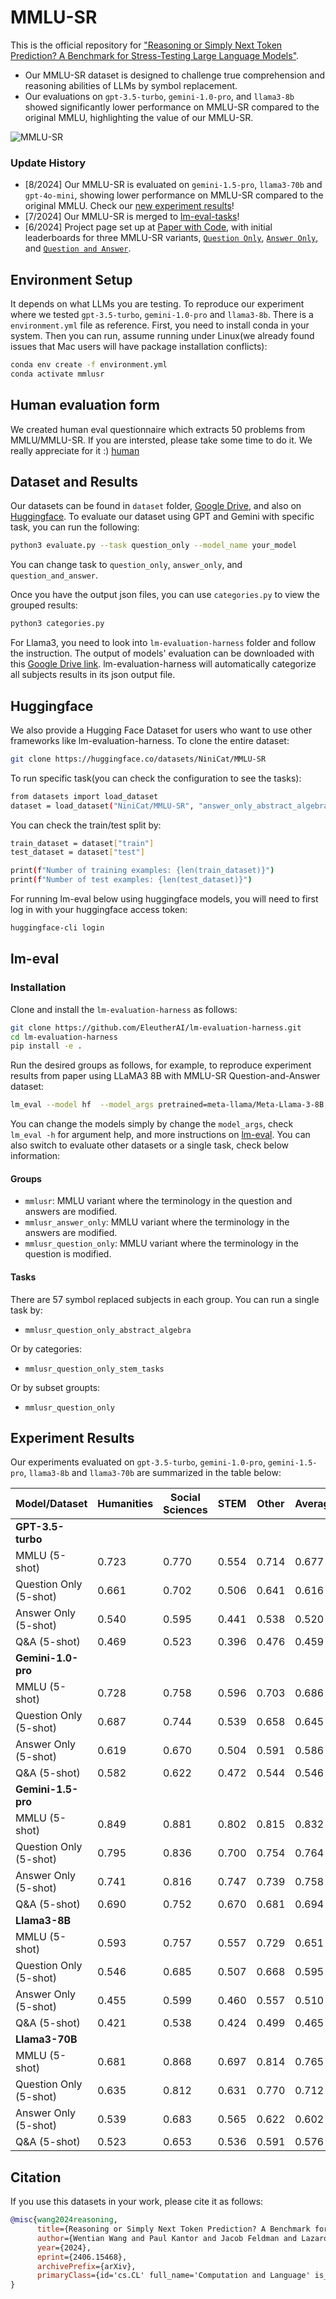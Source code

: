 # MMLU-SR

This is the official repository for ["Reasoning or Simply Next Token Prediction? A Benchmark for Stress-Testing Large Language Models"](https://arxiv.org/abs/2406.15468).
- Our MMLU-SR dataset is designed to challenge true comprehension and reasoning abilities of LLMs by symbol replacement.
- Our evaluations on `gpt-3.5-turbo`, `gemini-1.0-pro`, and `llama3-8b` showed significantly lower performance on MMLU-SR compared to the original MMLU, highlighting the value of our MMLU-SR. 

![MMLU-SR](images/MMLU-SR2.PNG)

### Update History
+ [8/2024] Our MMLU-SR is evaluated on `gemini-1.5-pro`, `llama3-70b` and `gpt-4o-mini`, showing lower performance on MMLU-SR compared to the original MMLU. Check our [new experiment results](https://drive.google.com/file/d/1fsfEmBSxJIXcwQczFAsKsb0OqIKJKrrP/view)!
+ [7/2024] Our MMLU-SR is merged to [lm-eval-tasks](https://github.com/EleutherAI/lm-evaluation-harness/tree/main/lm_eval/tasks/mmlusr)!
+ [6/2024] Project page set up at [Paper with Code](https://paperswithcode.com/dataset/mmlu-sr), with initial leaderboards for three MMLU-SR variants, [`Question Only`](https://paperswithcode.com/sota/multi-task-language-understanding-on-mmlu-sr),  [`Answer Only`](https://paperswithcode.com/sota/multi-task-language-understanding-on-mmlu-sr-1), and  [`Question and Answer`](https://paperswithcode.com/sota/multi-task-language-understanding-on-mmlu-sr-2). 

## Environment Setup
It depends on what LLMs you are testing. To reproduce our experiment where we tested `gpt-3.5-turbo`, `gemini-1.0-pro` and `llama3-8b`. There is a `environment.yml` file as reference. First, you need to install conda in your system. Then you can run, assume running under Linux(we already found issues that Mac users will have package installation conflicts):
```bash
conda env create -f environment.yml
conda activate mmlusr
```
## Human evaluation form
We created human eval questionnaire which extracts 50 problems from MMLU/MMLU-SR. If you are intersted, please take some time to do it. We really appreciate for it :)
[human](https://docs.google.com/forms/d/e/1FAIpQLSdcvz2hMPC1YnOv1f3tOlyko0NL9ZfVc8SbSTFHDs6K77vHAg/viewform?usp=sf_link)

## Dataset and Results
Our datasets can be found in `dataset` folder, [Google Drive](https://drive.google.com/file/d/1ckqXmT7L2R0bWRccI60emZINkmFnTs6T/view?usp=drive_link), and also on [Huggingface](https://huggingface.co/datasets/NiniCat/MMLU-SR).
To evaluate our dataset using GPT and Gemini with specific task, you can run the following:
```bash
python3 evaluate.py --task question_only --model_name your_model
```
You can change task to `question_only`, `answer_only`, and `question_and_answer`.

Once you have the output json files, you can use `categories.py` to view the grouped results:
```bash
python3 categories.py 
```
For Llama3, you need to look into `lm-evaluation-harness` folder and follow the instruction.
The output of models' evaluation can be downloaded with this [Google Drive link](https://drive.google.com/file/d/1BKBx4LrkvU9WCnTREc1ENuRITT_xByI_/view?usp=sharing).
lm-evaluation-harness will automatically categorize all subjects results in its json output file.

## Huggingface 
We also provide a Hugging Face Dataset for users who want to use other frameworks like lm-evaluation-harness. 
To clone the entire dataset:
```bash
git clone https://huggingface.co/datasets/NiniCat/MMLU-SR
```

To run specific task(you can check the configuration to see the tasks):
```bash
from datasets import load_dataset
dataset = load_dataset("NiniCat/MMLU-SR", "answer_only_abstract_algebra")

```
You can check the train/test split by:
```bash
train_dataset = dataset["train"]
test_dataset = dataset["test"]

print(f"Number of training examples: {len(train_dataset)}")
print(f"Number of test examples: {len(test_dataset)}")
```
For running lm-eval below using huggingface models, you will need to first log in with your huggingface access token:
```bash
huggingface-cli login
```
## lm-eval
### Installation

Clone and install the `lm-evaluation-harness` as follows:

```bash
git clone https://github.com/EleutherAI/lm-evaluation-harness.git
cd lm-evaluation-harness
pip install -e .
```
Run the desired groups as follows, for example, to reproduce experiment results from paper using LLaMA3 8B with MMLU-SR Question-and-Answer dataset:
```bash
lm_eval --model hf  --model_args pretrained=meta-llama/Meta-Llama-3-8B,parallelize=True  --tasks mmlusr   --batch_size 2  --output_path 'your path'
```
You can change the models simply by change the `model_args`, check `lm_eval -h` for argument help, and more instructions on [lm-eval](https://github.com/EleutherAI/lm-evaluation-harness/tree/main).
You can also switch to evaluate other datasets or a single task, check below information:
#### Groups
- `mmlusr`: MMLU variant where the terminology in the question and answers are modified.
- `mmlusr_answer_only`: MMLU variant where the terminology in the answers are modified.
- `mmlusr_question_only`: MMLU variant where the terminology in the question is modified.
#### Tasks

There are 57 symbol replaced subjects in each group. You can run a single task by:

* `mmlusr_question_only_abstract_algebra`

Or by categories:

* `mmlusr_question_only_stem_tasks `

Or by subset groupts:

* `mmlusr_question_only`

## Experiment Results
Our experiments evaluated on `gpt-3.5-turbo`, `gemini-1.0-pro`,  `gemini-1.5-pro`, `llama3-8b` and `llama3-70b` are summarized in the table below:

| Model/Dataset          | Humanities | Social Sciences | STEM  | Other | Average | Avg Drop |
|------------------------|------------|-----------------|-------|-------|---------|----------|
| **GPT-3.5-turbo**      |            |                 |       |       |         |
| MMLU (5-shot)          | 0.723      | 0.770           | 0.554 | 0.714 | 0.677   |  -----   |
| Question Only (5-shot) | 0.661      | 0.702           | 0.506 | 0.641 | 0.616   |  9.08%   |
| Answer Only (5-shot)   | 0.540      | 0.595           | 0.441 | 0.538 | 0.520   | 23.27%   |
| Q&A (5-shot)           | 0.469      | 0.523           | 0.396 | 0.476 | 0.459   | 32.26%   |
| **Gemini-1.0-pro**     |            |                 |       |       |         |
| MMLU (5-shot)          | 0.728      | 0.758           | 0.596 | 0.703 | 0.686   |  -----   |
| Question Only (5-shot) | 0.687      | 0.744           | 0.539 | 0.658 | 0.645   |  5.86%   |
| Answer Only (5-shot)   | 0.619      | 0.670           | 0.504 | 0.591 | 0.586   | 14.48%   |
| Q&A (5-shot)           | 0.582      | 0.622           | 0.472 | 0.544 | 0.546   | 20.85%   |
| **Gemini-1.5-pro**     |            |                 |       |       |         |
| MMLU (5-shot)          | 0.849      | 0.881           | 0.802 | 0.815 | 0.832   |  -----   |
| Question Only (5-shot) | 0.795      | 0.836           | 0.700 | 0.754 | 0.764   |  8.17%   |
| Answer Only (5-shot)   | 0.741      | 0.816           | 0.747 | 0.739 | 0.758   |  8.89%   |
| Q&A (5-shot)           | 0.690      | 0.752           | 0.670 | 0.681 | 0.694   | 16.59%   |
| **Llama3-8B**          |            |                 |       |       |         |
| MMLU (5-shot)          | 0.593      | 0.757           | 0.557 | 0.729 | 0.651   |  -----   |
| Question Only (5-shot) | 0.546      | 0.685           | 0.507 | 0.668 | 0.595   |  8.69%   |
| Answer Only (5-shot)   | 0.455      | 0.599           | 0.460 | 0.557 | 0.510   | 21.28%   |
| Q&A (5-shot)           | 0.421      | 0.538           | 0.424 | 0.499 | 0.465   | 28.63%   |
| **Llama3-70B**         |            |                 |       |       |         |
| MMLU (5-shot)          | 0.681      | 0.868           | 0.697 | 0.814 | 0.765   |  -----   |
| Question Only (5-shot) | 0.635      | 0.812           | 0.631 | 0.770 | 0.712   |  6.93%   |
| Answer Only (5-shot)   | 0.539      | 0.683           | 0.565 | 0.622 | 0.602   | 21.31%   |
| Q&A (5-shot)           | 0.523      | 0.653           | 0.536 | 0.591 | 0.576   | 24.71%   |

## Citation
If you use this datasets in your work, please cite it as follows:
```bib
@misc{wang2024reasoning,
      title={Reasoning or Simply Next Token Prediction? A Benchmark for Stress-Testing Large Language Models}, 
      author={Wentian Wang and Paul Kantor and Jacob Feldman and Lazaros Gallos and Hao Wang},
      year={2024},
      eprint={2406.15468},
      archivePrefix={arXiv},
      primaryClass={id='cs.CL' full_name='Computation and Language' is_active=True alt_name='cmp-lg' in_archive='cs' is_general=False description='Covers natural language processing. Roughly includes material in ACM Subject Class I.2.7. Note that work on artificial languages (programming languages, logics, formal systems) that does not explicitly address natural-language issues broadly construed (natural-language processing, computational linguistics, speech, text retrieval, etc.) is not appropriate for this area.'}
}
```

